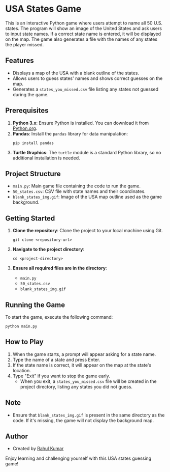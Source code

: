 # USA States Game

This is an interactive Python game where users attempt to name all 50 U.S. states. The program will show an image of the United States and ask users to input state names. If a correct state name is entered, it will be displayed on the map. The game also generates a file with the names of any states the player missed.

## Features
- Displays a map of the USA with a blank outline of the states.
- Allows users to guess states' names and shows correct guesses on the map.
- Generates a `states_you_missed.csv` file listing any states not guessed during the game.

## Prerequisites
1. **Python 3.x**: Ensure Python is installed. You can download it from [Python.org](https://www.python.org/).
2. **Pandas**: Install the `pandas` library for data manipulation:
   ```
   pip install pandas
   ```
3. **Turtle Graphics**: The `turtle` module is a standard Python library, so no additional installation is needed.

## Project Structure
- `main.py`: Main game file containing the code to run the game.
- `50_states.csv`: CSV file with state names and their coordinates.
- `blank_states_img.gif`: Image of the USA map outline used as the game background.

## Getting Started

1. **Clone the repository**: Clone the project to your local machine using Git.
   ```
   git clone <repository-url>
   ```

2. **Navigate to the project directory**:
   ```
   cd <project-directory>
   ```

3. **Ensure all required files are in the directory**:
   - `main.py`
   - `50_states.csv`
   - `blank_states_img.gif`

## Running the Game

To start the game, execute the following command:
```
python main.py
```

## How to Play

1. When the game starts, a prompt will appear asking for a state name.
2. Type the name of a state and press Enter.
3. If the state name is correct, it will appear on the map at the state's location.
4. Type "Exit" if you want to stop the game early.
   - When you exit, a `states_you_missed.csv` file will be created in the project directory, listing any states you did not guess.

## Note

- Ensure that `blank_states_img.gif` is present in the same directory as the code. If it's missing, the game will not display the background map.

## Author
- Created by [Rahul Kumar](https://github.com/rahullkumr)

Enjoy learning and challenging yourself with this USA states guessing game!
